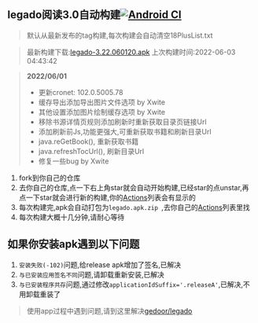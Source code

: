 ## legado阅读3.0自动构建[![Android CI](https://github.com/10bits/gedoor-Build/workflows/Android%20CI/badge.svg)](https://github.com/10bits/gedoor-Build/actions)

> 默认从最新发布的tag构建,每次构建会自动清空18PlusList.txt

> 最新构建下载:[legado-3.22.060120.apk](https://github.com/nobk/gedoor-Build/releases/download/legado-3.22.060120/legado-3.22.060120.apk) 上次构建时间:2022-06-03 04:43:42
<!--start-->
> **2022/06/01**
> 
> * 更新cronet: 102.0.5005.78
> * 缓存导出添加导出图片文件选项 by Xwite
> * 其他设置添加图片绘制缓存选项 by Xwite
> * 移除书源详情页规则添加刷新时重新获取目录页链接Url
> * 添加刷新前Js,功能更强大,可重新获取书籍和刷新目录Url
> * java.reGetBook(), 重新获取书籍
> * java.refreshTocUrl(), 刷新目录Url
> * 修复一些bug by Xwite
<!--end-->
  
1. fork到你自己的仓库
2. 去你自己的仓库,点一下右上角star就会自动开始构建,已经star的点unstar,再点一下star就会进行新的构建,你的[Actions](https://github.com/10bits/gedoor-Build/actions)列表会有显示的
3. 每次构建完,apk会自动打包为`legado.apk.zip
`,去你自己的[Actions](https://github.com/10bits/gedoor-Build/actions)列表里找
4. 每次构建大概十几分钟,请耐心等待

## 如果你安装apk遇到以下问题

1. `安装失败(-102)`问题,给release apk增加了签名,已解决
2. `与已安装应用签名不同`问题,请卸载重新安装,已解决
3. `与已安装程序共存`问题,通过修改`applicationIdSuffix='.releaseA'`,已解决,不用卸载重装了
> 使用app过程中遇到问题,请到这里解决[gedoor/legado](https://github.com/gedoor/legado/issues)

